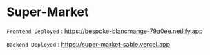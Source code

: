 # Super-Market


```Frontend Deployed``` : https://bespoke-blancmange-79a0ee.netlify.app

```Backend Deployed``` : https://super-market-sable.vercel.app